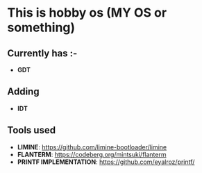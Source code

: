 # This is hobby os (MY OS or something)

## Currently has :-
* **GDT**

## Adding
* **IDT**

## Tools used
* **LIMINE**: <https://github.com/limine-bootloader/limine>
* **FLANTERM**: <https://codeberg.org/mintsuki/flanterm>
* **PRINTF IMPLEMENTATION**: <https://github.com/eyalroz/printf/>
